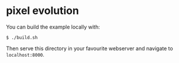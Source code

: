 # pixel evolution

You can build the example locally with:

```
$ ./build.sh
```

Then serve this directory in your favourite webserver and navigate to `localhost:8000`.
